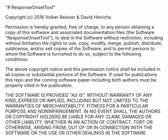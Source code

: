"# ResponseOnsetTool" 

Copyright (c) 2016 Volker Reisner & David Hinrichs

Permission is hereby granted, free of charge, to any person obtaining a copy
of this software and associated documentation files (the Software "ResponseOnsetTool"),
to deal
in the Software without restriction, including without limitation the rights
to use, copy, modify, merge, publish, distribute, sublicense, and/or sell
copies of the Software, and to permit persons to whom the Software is
furnished to do so, subject to the following conditions:

The above copyright notice and this permission notice shall be included in all
copies or substantial portions of the Software. If used for publications this 
repo and the coming software paper including both authors must be properly cited 
in the publication.

THE SOFTWARE IS PROVIDED "AS IS", WITHOUT WARRANTY OF ANY KIND, EXPRESS OR
IMPLIED, INCLUDING BUT NOT LIMITED TO THE WARRANTIES OF MERCHANTABILITY,
FITNESS FOR A PARTICULAR PURPOSE AND NONINFRINGEMENT. IN NO EVENT SHALL THE
AUTHORS OR COPYRIGHT HOLDERS BE LIABLE FOR ANY CLAIM, DAMAGES OR OTHER
LIABILITY, WHETHER IN AN ACTION OF CONTRACT, TORT OR OTHERWISE, ARISING FROM,
OUT OF OR IN CONNECTION WITH THE SOFTWARE OR THE USE OR OTHER DEALINGS IN THE
SOFTWARE.
